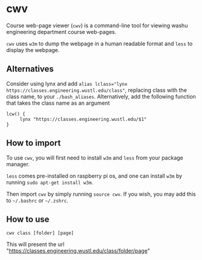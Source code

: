 # cwv
Course web-page viewer (`cwv`) is a command-line tool for viewing washu engineering department course web-pages.

`cwv` uses `w3m` to dump the webpage in a human readable format and `less` to display the webpage.

## Alternatives
Consider using lynx and add `alias lclass="lynx https://classes.engineering.wustl.edu/class"`, replacing class with the class name, to your `./bash_aliases`.
Alternatively, add the following function that takes the class name as an argument
```
lcw() {
     lynx "https://classes.engineering.wustl.edu/$1"
}
```

## How to import
To use `cwv`, you will first need to install `w3m` and `less` from your package manager.

`less` comes pre-installed on raspberry pi os, and one can install `w3m` by running `sudo apt-get install w3m`.

Then import `cwv` by simply running `source cwv`. If you wish, you may add this to `~/.bashrc` or `~/.zshrc`.

## How to use
```
cwv class [folder] [page]
```
This will present the url "https://classes.engineering.wustl.edu/class/folder/page"
